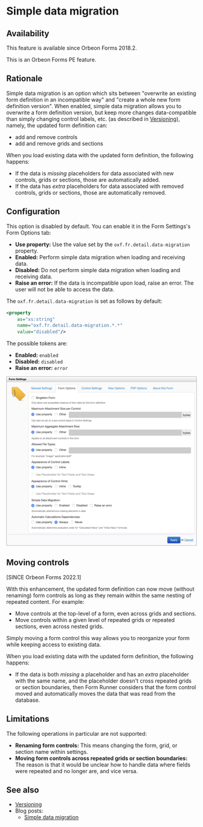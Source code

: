 # Simple data migration

## Availability

This feature is available since Orbeon Forms 2018.2.

This is an Orbeon Forms PE feature.

## Rationale

Simple data migration is an option which sits between "overwrite an existing form definition in an incompatible way" and "create a whole new form definition version". When enabled, simple data migration allows you to overwrite a form definition version, but keep more changes data-compatible than simply changing control labels, etc. (as described in [Versioning](versioning.md)), namely, the updated form definition can:

- add and remove controls
- add and remove grids and sections

When you load existing data with the updated form definition, the following happens:

- If the data is *missing* placeholders for data associated with new controls, grids or sections, those are automatically added.
- If the data has *extra* placeholders for data associated with removed controls, grids or sections, those are automatically removed. 

## Configuration

This option is disabled by default. You can enable it in the Form Settings's Form Options tab:

- __Use property:__ Use the value set by the `oxf.fr.detail.data-migration` property.
- __Enabled:__ Perform simple data migration when loading and receiving data.
- __Disabled:__ Do not perform simple data migration when loading and receiving data.
- __Raise an error:__ If the data is incompatible upon load, raise an error. The user will not be able to access the data.

The `oxf.fr.detail.data-migration` is set as follows by default:

```xml
<property
    as="xs:string"
    name="oxf.fr.detail.data-migration.*.*"
    value="disabled"/>
```

The possible tokens are:

- __Enabled:__ `enabled`
- __Disabled:__ `disabled`
- __Raise an error:__ `error`

![Form Options](../../form-builder/images/form-settings-form-options.png)

## Moving controls

[SINCE Orbeon Forms 2022.1]

With this enhancement, the updated form definition can now move (without renaming) form controls as long as they remain within the same nesting of repeated content. For example:

- Move controls at the top-level of a form, even across grids and sections.
- Move controls within a given level of repeated grids or repeated sections, even across nested grids.

Simply moving a form control this way allows you to reorganize your form while keeping access to existing data.

When you load existing data with the updated form definition, the following happens:

- If the data is both *missing* a placeholder and has an *extra* placeholder with the same name, and the placeholder doesn't cross repeated grids or section boundaries, then Form Runner considers that the form control moved and automatically moves the data that was read from the database. 

## Limitations

The following operations in particular are not supported:

- __Renaming form controls:__ This means changing the form, grid, or section name within settings.
- __Moving form controls across repeated grids or section boundaries:__ The reason is that it would be unclear how to handle data where fields were repeated and no longer are, and vice versa.

## See also

- [Versioning](versioning.md)
- Blog posts:
    - [Simple data migration](https://blog.orbeon.com/2018/09/simple-data-migration.html)
